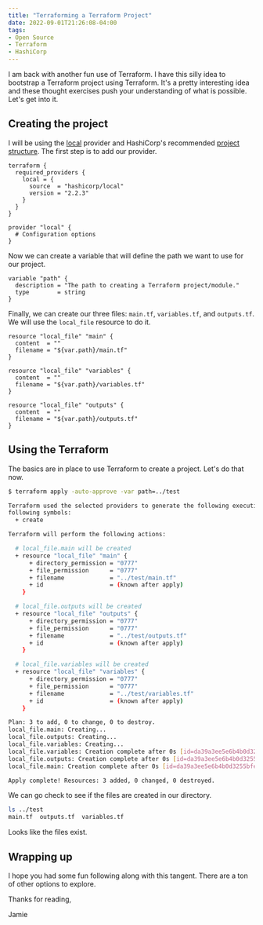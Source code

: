 ```yaml
---
title: "Terraforming a Terraform Project"
date: 2022-09-01T21:26:08-04:00
tags:
- Open Source
- Terraform
- HashiCorp
---
```


I am back with another fun use of Terraform. I have this silly idea to bootstrap a Terraform project using Terraform. It's a pretty interesting idea and these thought exercises push your understanding of what is possible. Let's get into it. 

## Creating the project

I will be using the [local](https://registry.terraform.io/providers/hashicorp/local/latest/docs) provider and HashiCorp's recommended [project structure](https://www.terraform.io/language/modules/develop/structure). The first step is to add our provider.

```HCL
terraform {
  required_providers {
    local = {
      source  = "hashicorp/local"
      version = "2.2.3"
    }
  }
}

provider "local" {
  # Configuration options
}
```

Now we can create a variable that will define the path we want to use for our project. 

```HCL
variable "path" {
  description = "The path to creating a Terraform project/module."
  type        = string
}
```

Finally, we can create our three files: `main.tf`, `variables.tf`, and `outputs.tf`. We will use the `local_file` resource to do it.

```HCL
resource "local_file" "main" {
  content  = ""
  filename = "${var.path}/main.tf"
}

resource "local_file" "variables" {
  content  = ""
  filename = "${var.path}/variables.tf"
}

resource "local_file" "outputs" {
  content  = ""
  filename = "${var.path}/outputs.tf"
}
```

## Using the Terraform

The basics are in place to use Terraform to create a project. Let's do that now.

```Bash
$ terraform apply -auto-approve -var path=../test

Terraform used the selected providers to generate the following execution plan. Resource actions are indicated with the
following symbols:
  + create

Terraform will perform the following actions:

  # local_file.main will be created
  + resource "local_file" "main" {
      + directory_permission = "0777"
      + file_permission      = "0777"
      + filename             = "../test/main.tf"
      + id                   = (known after apply)
    }

  # local_file.outputs will be created
  + resource "local_file" "outputs" {
      + directory_permission = "0777"
      + file_permission      = "0777"
      + filename             = "../test/outputs.tf"
      + id                   = (known after apply)
    }

  # local_file.variables will be created
  + resource "local_file" "variables" {
      + directory_permission = "0777"
      + file_permission      = "0777"
      + filename             = "../test/variables.tf"
      + id                   = (known after apply)
    }

Plan: 3 to add, 0 to change, 0 to destroy.
local_file.main: Creating...
local_file.outputs: Creating...
local_file.variables: Creating...
local_file.variables: Creation complete after 0s [id=da39a3ee5e6b4b0d3255bfef95601890afd80709]
local_file.outputs: Creation complete after 0s [id=da39a3ee5e6b4b0d3255bfef95601890afd80709]
local_file.main: Creation complete after 0s [id=da39a3ee5e6b4b0d3255bfef95601890afd80709]

Apply complete! Resources: 3 added, 0 changed, 0 destroyed.
```

We can go check to see if the files are created in our directory.

```Bash
ls ../test
main.tf  outputs.tf  variables.tf
```

Looks like the files exist.

## Wrapping up

I hope you had some fun following along with this tangent. There are a ton of other options to explore.

Thanks for reading,

Jamie